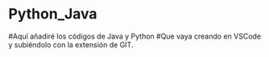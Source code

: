 # Python_Java
#Aquí añadiré los códigos de Java y Python
#Que vaya creando en VSCode y subiéndolo con la extensión de GIT.
